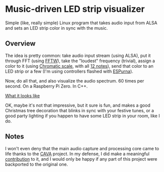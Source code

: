 # Music-driven LED strip visualizer

Simple (like, really simple) Linux program that takes audio input from ALSA and sets an LED strip color in sync with the music.

## Overview

The idea is pretty common: take audio input stream (using ALSA), put it through FFT (using [FFTW](http://www.fftw.org/)), take the "loudest" frequency (trivial), assign a color to it (using [Chromatic scale](https://en.wikipedia.org/wiki/Chromatic_scale), with all [12 notes](https://www.youtube.com/watch?v=IT9CPoe5LnM)), send that color to an LED strip or a few (I'm using controllers flashed with [ESPurna](https://github.com/xoseperez/espurna)).

Now, do all that, and also visualize the audio spectrum. 60 times per second. On a Raspberry Pi Zero. In C++.

[What it looks like](img/screenshot.png)

OK, maybe it's not that impressive, but it sure is fun, and makes a good Christmas tree decoration that blinks in sync with your festive tunes, or a good party lighting if you happen to have some LED strip in your room, like I do.

## Notes

I won't even deny that the main audio capture and processing core came to life thanks to the [CAVA](https://github.com/karlstav/cava) project. In my defense, I did make a meaningful [contribution](https://github.com/karlstav/cava/issues/211) to it, and I would only be happy if any part of this project were backported to the original one.
